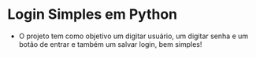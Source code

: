 # Login Simples em Python


* O projeto tem como objetivo um digitar usuário, um digitar senha e um botão de entrar
e também um salvar login, bem simples!
